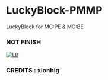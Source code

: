 # LuckyBlock-PMMP
LuckyBlock for MC:PE &amp; MC:BE 
### NOT FINISH
[![LB](https://cdn.discordapp.com/attachments/429004908629327873/481971010007203840/LuckyBlock.jpg)]()
### CREDITS : xionbig
